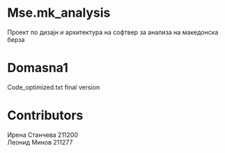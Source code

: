 # Mse.mk_аnalysis
Проект по дизајн и архитектура на софтвер за анализа на македонска берза
# Domasna1
Code_optimized.txt final version
# Contributors
Ирена Станчева 211200<br>
Леонид Минов 211277
